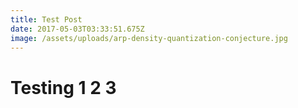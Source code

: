 ```yaml
---
title: Test Post
date: 2017-05-03T03:33:51.675Z
image: /assets/uploads/arp-density-quantization-conjecture.jpg
---
```

# Testing 1 2 3

